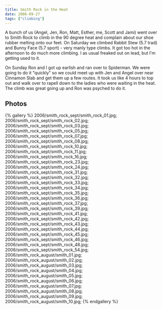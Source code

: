 ```yaml
---
title: Smith Rock in the Heat
date: 2006-09-27
tags: ["climbing"]
---
```

A bunch of us (Angel, Jen, Ron, Matt, Esther, me, Scott and Jami) went over to Smith Rock to climb in the 90 degree heat and complain about our shoe rubber melting onto our feet.  On Saturday we climbed Rabbit Stew (5.7 trad) and Bunny Face (5.7 sport) - very manly type climbs.  It got too hot in the afternoon to do much more climbing.  I as usual freaked out on lead, but I'm getting used to it.

On Sunday Ron and I got up earlish and ran over to Spiderman.  We were going to do it "quickly" so we could meet up with Jen and Angel over near Cinnamon Slab and get them up a few routes.  It took us like 4 hours to top out and walk over to rapell down to the ladies who were waiting in the heat.  The climb was great going up and Ron was psyched to do it.

## Photos 

{% gallery %} 
2006/smith_rock_sept/smith_rock_01.jpg;
2006/smith_rock_sept/smith_rock_02.jpg;
2006/smith_rock_sept/smith_rock_03.jpg;
2006/smith_rock_sept/smith_rock_05.jpg;
2006/smith_rock_sept/smith_rock_07.jpg;
2006/smith_rock_sept/smith_rock_08.jpg;
2006/smith_rock_sept/smith_rock_10.jpg;
2006/smith_rock_sept/smith_rock_11.jpg;
2006/smith_rock_sept/smith_rock_16.jpg;
2006/smith_rock_sept/smith_rock_23.jpg;
2006/smith_rock_sept/smith_rock_24.jpg;
2006/smith_rock_sept/smith_rock_31.jpg;
2006/smith_rock_sept/smith_rock_32.jpg;
2006/smith_rock_sept/smith_rock_33.jpg;
2006/smith_rock_sept/smith_rock_34.jpg;
2006/smith_rock_sept/smith_rock_35.jpg;
2006/smith_rock_sept/smith_rock_36.jpg;
2006/smith_rock_sept/smith_rock_37.jpg;
2006/smith_rock_sept/smith_rock_39.jpg;
2006/smith_rock_sept/smith_rock_41.jpg;
2006/smith_rock_sept/smith_rock_42.jpg;
2006/smith_rock_sept/smith_rock_43.jpg;
2006/smith_rock_sept/smith_rock_44.jpg;
2006/smith_rock_sept/smith_rock_45.jpg;
2006/smith_rock_sept/smith_rock_46.jpg;
2006/smith_rock_sept/smith_rock_48.jpg;
2006/smith_rock_sept/smith_rock_54.jpg;
2006/smith_rock_august/smith_01.jpg;
2006/smith_rock_august/smith_02.jpg;
2006/smith_rock_august/smith_03.jpg;
2006/smith_rock_august/smith_04.jpg;
2006/smith_rock_august/smith_05.jpg;
2006/smith_rock_august/smith_06.jpg;
2006/smith_rock_august/smith_07.jpg;
2006/smith_rock_august/smith_08.jpg;
2006/smith_rock_august/smith_09.jpg;
2006/smith_rock_august/smith_10.jpg;
{% endgallery %}
